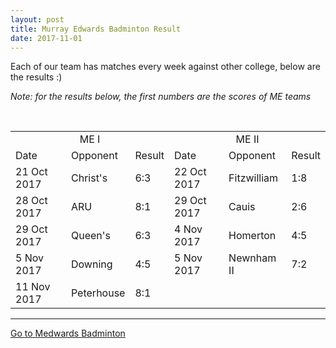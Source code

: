 ```yaml
---
layout: post
title: Murray Edwards Badminton Result
date: 2017-11-01
---
```

Each of our team has matches every week against other college, below are the results :)

*Note: for the results below, the first numbers are the scores of ME teams*
<table>
<tr>
  <td colspan = "3" align = "center"> ME I </td>
  <td colspan = "3" align = "center"> ME II </td>
</tr>
<tr>
  <td> Date </td>
  <td> Opponent </td>
  <td> Result </td>
  <td> Date </td>
  <td> Opponent </td>
  <td> Result </td>
</tr>
<tr>
  <td> 21 Oct 2017 </td>
  <td> Christ's </td>
  <td> 6:3 </td>
  <td> 22 Oct 2017 </td>
  <td> Fitzwilliam </td>
  <td> 1:8 </td>
</tr>
<tr>
  <td> 28 Oct 2017 </td>
  <td> ARU </td>
  <td> 8:1 </td>
  <td> 29 Oct 2017 </td>
  <td> Cauis </td>
  <td> 2:6 </td>
</tr>
<tr>
  <td> 29 Oct 2017 </td>
  <td> Queen's </td>
  <td> 6:3 </td>
  <td> 4 Nov 2017 </td>
  <td> Homerton </td>
  <td> 4:5 </td>
</tr>
<tr>
  <td> 5 Nov 2017 </td>
  <td> Downing </td>
  <td> 4:5 </td>
  <td> 5 Nov 2017 </td>
  <td> Newnham II </td>
  <td> 7:2 </td>
</tr>
<tr>
  <td> 11 Nov 2017 </td>
  <td> Peterhouse </td>
  <td> 8:1 </td>
  <td>  </td>
  <td>  </td>
  <td>  </td>
</tr>
</table>

---
[Go to Medwards Badminton](https://frozenl.github.io/2017/11/02/welcome-to-medwards-badminton-2017.html)
